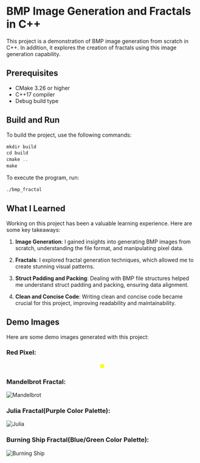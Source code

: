 # BMP Image Generation and Fractals in C++

This project is a demonstration of BMP image generation from scratch in C++. In addition, it explores the creation of fractals using this image generation capability.

## Prerequisites

- CMake 3.26 or higher
- C++17 compiler
- Debug build type

## Build and Run

To build the project, use the following commands:

```cpp
mkdir build
cd build
cmake ..
make
```

To execute the program, run:

```zsh
./bmp_fractal
```

## What I Learned

Working on this project has been a valuable learning experience. Here are some key takeaways:

1. **Image Generation**: I gained insights into generating BMP images from scratch, understanding the file format, and manipulating pixel data.

2. **Fractals**: I explored fractal generation techniques, which allowed me to create stunning visual patterns.

3. **Struct Padding and Packing**: Dealing with BMP file structures helped me understand struct padding and packing, ensuring data alignment.

4. **Clean and Concise Code**: Writing clean and concise code became crucial for this project, improving readability and maintainability.

## Demo Images

Here are some demo images generated with this project:

### Red Pixel:
<div style="text-align:center;">
    <img src="out/red_pixel.bmp" alt="Red Pixel" width="10" height="10"> <!-- Small Red Pixel -->
</div>

### Mandelbrot Fractal:
![Mandelbrot](out/mandelbrot.bmp)

### Julia Fractal(Purple Color Palette):
![Julia](out/julia.bmp)

### Burning Ship Fractal(Blue/Green Color Palette):
![Burning Ship](out/burning_ship.bmp)
